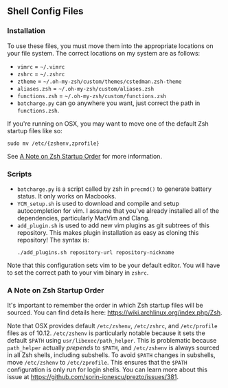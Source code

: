 Shell Config Files
------------------

### Installation
To use these files, you must move them into the appropriate locations on your file system. The correct locations on my system are as follows:

* `vimrc` = `~/.vimrc`
* `zshrc` = `~/.zshrc`
* `ztheme` = `~/.oh-my-zsh/custom/themes/cstedman.zsh-theme`
* `aliases.zsh` = `~/.oh-my-zsh/custom/aliases.zsh`
* `functions.zsh` = `~/.oh-my-zsh/custom/functions.zsh`
* `batcharge.py` can go anywhere you want, just correct the path in `functions.zsh`.

If you're running on OSX, you may want to move one of the default Zsh startup files like so:
```
sudo mv /etc/{zshenv,zprofile}
```
See [A Note on Zsh Startup Order](README.md#a-note-on-zsh-startup-order) for more information.

### Scripts

* `batcharge.py` is a script called by zsh in `precmd()` to generate battery status. It only works on Macbooks.
* `YCM_setup.sh` is used to download and compile and setup autocompletion for vim. I assume that you've already installed all of the dependencies, particularly MacVim and Clang.
* `add_plugin.sh` is used to add new vim plugins as git subtrees of this repository. This makes plugin installation as easy as cloning this repository! The syntax is:
  ```
  ./add_plugins.sh repository-url repository-nickname
  ```

Note that this configuration sets vim to be your default editor. You will have to set the correct path to your vim binary in `zshrc`.

### A Note on Zsh Startup Order

It's important to remember the order in which Zsh startup files will be sourced. You can find details here:
https://wiki.archlinux.org/index.php/Zsh.

Note that OSX provides default `/etc/zshenv`, `/etc/zshrc`, and `/etc/profile` files as of 10.12.
`/etc/zshenv` is particularly notable because it sets the default `$PATH` using `usr/libexec/path_helper`.
This is problematic because `path_helper` actually _prepends_ to `$PATH`, and `/etc/zshenv` is always sourced in all Zsh
shells, including subshells. To avoid `$PATH` changes in subshells, move `/etc/zshenv` to `/etc/zprofile`. This ensures
that the `$PATH` configuration is only run for login shells. You can learn more about this issue at
https://github.com/sorin-ionescu/prezto/issues/381.

